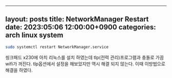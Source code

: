 ---
layout: posts
title: NetworkManager Restart
date: 2023:05:06 12:00:00+0900
categories: arch linux system
--

```bash
sudo systemctl restart NetworkManager.service 

```
씽크패드 x230에 아치 리눅스를 설치 하였는데 tlp(전력 관리)프로그램과 충돌로 가끔 wifi가 꺼진다.
tlp옵션에서 설정을 해보았지만 역시 해결 되지 않는다. 이때 이방법으로 해결을 하였다.
